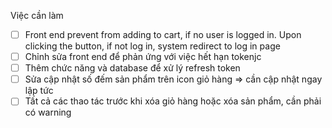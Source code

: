 Việc cần làm
- [ ] Front end prevent from adding to cart, if no user is logged in. Upon clicking the button, if not log in, system redirect to log in page
- [ ] Chỉnh sửa front end để phản ứng với việc hết hạn tokenjc
- [ ] Thêm chức năng và database để xử lý refresh token
- [ ] Sửa cập nhật số đếm sản phẩm trên icon giỏ hàng => cần cập nhật ngay lập tức
- [ ] Tất cả các thao tác trước khi xóa giỏ hàng hoặc xóa sản phẩm, cần phải có warning